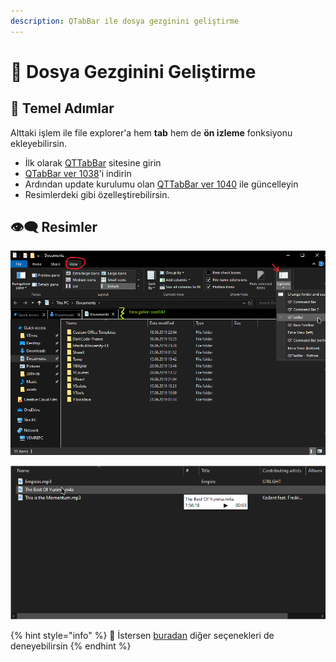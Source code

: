 ```yaml
---
description: QTabBar ile dosya gezginini geliştirme
---
```


# 📂 Dosya Gezginini Geliştirme

## 👣 Temel Adımlar

Alttaki işlem ile file explorer'a hem **tab** hem de **ön izleme** fonksiyonu ekleyebilirsin.

* İlk olarak [QTTabBar](http://qttabbar.wikidot.com/) sitesine girin
* [QTabBar ver 1038](http://qttabbar.wdfiles.com/local--files/qttabbar/QTTabBar_1038.zip)'i indirin
* Ardından update kurulumu olan [QTTabBar ver 1040](http://qttabbar.wdfiles.com/local--files/qttabbar/UpdateQTTabBar1040.zip) ile güncelleyin
* Resimlerdeki gibi özelleştirebilirsin.

## 👁‍🗨 Resimler

![](../.gitbook/assets/image%20%288%29.png)

![](../.gitbook/assets/image%20%283%29.png)

{% hint style="info" %}
🔗 İstersen [buradan](https://www.raymond.cc/blog/how-to-have-tabs-in-your-windows-explorer/) diğer seçenekleri de deneyebilirsin
{% endhint %}

